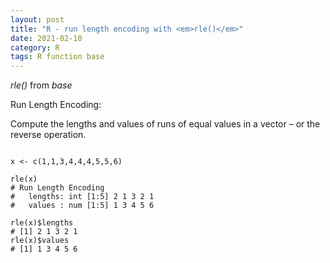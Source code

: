 ```yaml
---
layout: post
title: "R - run length encoding with <em>rle()</em>"
date: 2021-02-10
category: R
tags: R function base
---
```



<em>rle()</em> from <em>base</em>

Run Length Encoding: 

Compute the lengths and values of runs of equal values in a vector – or the reverse operation.

```

x <- c(1,1,3,4,4,4,5,5,6)

rle(x)
# Run Length Encoding
#   lengths: int [1:5] 2 1 3 2 1
#   values : num [1:5] 1 3 4 5 6

rle(x)$lengths
# [1] 2 1 3 2 1
rle(x)$values
# [1] 1 3 4 5 6

```


